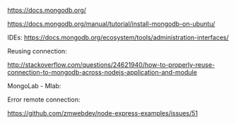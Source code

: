 https://docs.mongodb.org/

https://docs.mongodb.org/manual/tutorial/install-mongodb-on-ubuntu/

IDEs: https://docs.mongodb.org/ecosystem/tools/administration-interfaces/

Reusing connection:

http://stackoverflow.com/questions/24621940/how-to-properly-reuse-connection-to-mongodb-across-nodejs-application-and-module

MongoLab - Mlab:

Error remote connection:

https://github.com/zmwebdev/node-express-examples/issues/51
